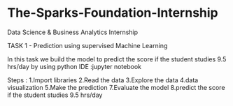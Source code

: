 # The-Sparks-Foundation-Internship

Data Science & Business Analytics Internship

TASK 1 - Prediction using supervised Machine Learning

In this task we build the model to predict the score if the student studies 9.5 hrs/day by using python
IDE :jupyter notebook

Steps :
1.Import libraries
2.Read the data
3.Explore the data
4.data visualization
5.Make the prediction
7.Evaluate the model
8.predict the score if the student studies 9.5 hrs/day
